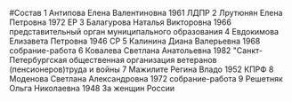 #Состав
1 Антипова Елена Валентиновна 1961 ЛДПР
2 Лрутюнян Елена Петровна 1972 ЕР
3 Балагурова Наталья Викторовна 1966 представительный орган муниципального образования
4 Евдокимова Елизавета Петровна 1946 СР
5 Калинина Диана Валерьевна 1968 собрание-работа
6 Ковалева Светлана Анатольевна 1982 \"Санкт-Петербургская общественная организация ветеранов (пенсионеров)труда и войны
7 Мажилите Регина Владо 1952 КПРФ
8 Моденова Светлана Александровна 1972 собрание-работа
9 Решетняк Ольга Николаевна 1948 За женщин России
